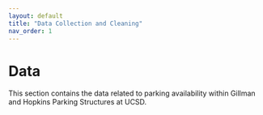 ```yaml
---
layout: default
title: "Data Collection and Cleaning"
nav_order: 1
---
```


# Data

This section contains the data related to parking availability within Gillman and Hopkins Parking Structures at UCSD.

